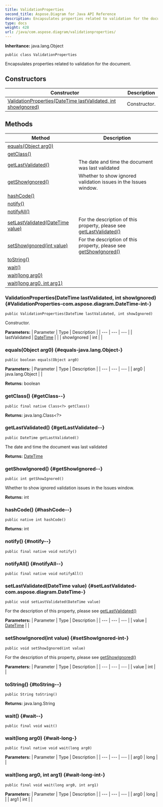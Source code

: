 ```yaml
---
title: ValidationProperties
second_title: Aspose.Diagram for Java API Reference
description: Encapsulates properties related to validation for the document.
type: docs
weight: 428
url: /java/com.aspose.diagram/validationproperties/
---
```


**Inheritance:**
java.lang.Object
```
public class ValidationProperties
```

Encapsulates properties related to validation for the document.
## Constructors

| Constructor | Description |
| --- | --- |
| [ValidationProperties(DateTime lastValidated, int showIgnored)](#ValidationProperties-com.aspose.diagram.DateTime-int-) | Constructor. |
## Methods

| Method | Description |
| --- | --- |
| [equals(Object arg0)](#equals-java.lang.Object-) |  |
| [getClass()](#getClass--) |  |
| [getLastValidated()](#getLastValidated--) | The date and time the document was last validated |
| [getShowIgnored()](#getShowIgnored--) | Whether to show ignored validation issues in the Issues window. |
| [hashCode()](#hashCode--) |  |
| [notify()](#notify--) |  |
| [notifyAll()](#notifyAll--) |  |
| [setLastValidated(DateTime value)](#setLastValidated-com.aspose.diagram.DateTime-) | For the description of this property, please see [getLastValidated()](../../com.aspose.diagram/validationproperties\#getLastValidated--) |
| [setShowIgnored(int value)](#setShowIgnored-int-) | For the description of this property, please see [getShowIgnored()](../../com.aspose.diagram/validationproperties\#getShowIgnored--) |
| [toString()](#toString--) |  |
| [wait()](#wait--) |  |
| [wait(long arg0)](#wait-long-) |  |
| [wait(long arg0, int arg1)](#wait-long-int-) |  |
### ValidationProperties(DateTime lastValidated, int showIgnored) {#ValidationProperties-com.aspose.diagram.DateTime-int-}
```
public ValidationProperties(DateTime lastValidated, int showIgnored)
```


Constructor.

**Parameters:**
| Parameter | Type | Description |
| --- | --- | --- |
| lastValidated | [DateTime](../../com.aspose.diagram/datetime) |  |
| showIgnored | int |  |

### equals(Object arg0) {#equals-java.lang.Object-}
```
public boolean equals(Object arg0)
```




**Parameters:**
| Parameter | Type | Description |
| --- | --- | --- |
| arg0 | java.lang.Object |  |

**Returns:**
boolean
### getClass() {#getClass--}
```
public final native Class<?> getClass()
```




**Returns:**
java.lang.Class<?>
### getLastValidated() {#getLastValidated--}
```
public DateTime getLastValidated()
```


The date and time the document was last validated

**Returns:**
[DateTime](../../com.aspose.diagram/datetime)
### getShowIgnored() {#getShowIgnored--}
```
public int getShowIgnored()
```


Whether to show ignored validation issues in the Issues window.

**Returns:**
int
### hashCode() {#hashCode--}
```
public native int hashCode()
```




**Returns:**
int
### notify() {#notify--}
```
public final native void notify()
```




### notifyAll() {#notifyAll--}
```
public final native void notifyAll()
```




### setLastValidated(DateTime value) {#setLastValidated-com.aspose.diagram.DateTime-}
```
public void setLastValidated(DateTime value)
```


For the description of this property, please see [getLastValidated()](../../com.aspose.diagram/validationproperties\#getLastValidated--)

**Parameters:**
| Parameter | Type | Description |
| --- | --- | --- |
| value | [DateTime](../../com.aspose.diagram/datetime) |  |

### setShowIgnored(int value) {#setShowIgnored-int-}
```
public void setShowIgnored(int value)
```


For the description of this property, please see [getShowIgnored()](../../com.aspose.diagram/validationproperties\#getShowIgnored--)

**Parameters:**
| Parameter | Type | Description |
| --- | --- | --- |
| value | int |  |

### toString() {#toString--}
```
public String toString()
```




**Returns:**
java.lang.String
### wait() {#wait--}
```
public final void wait()
```




### wait(long arg0) {#wait-long-}
```
public final native void wait(long arg0)
```




**Parameters:**
| Parameter | Type | Description |
| --- | --- | --- |
| arg0 | long |  |

### wait(long arg0, int arg1) {#wait-long-int-}
```
public final void wait(long arg0, int arg1)
```




**Parameters:**
| Parameter | Type | Description |
| --- | --- | --- |
| arg0 | long |  |
| arg1 | int |  |

